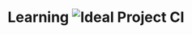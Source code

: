 # Learning ![Ideal Project CI](https://github.com/wamiikechukwu/Learning/workflows/Ideal%20Project%20CI/badge.svg?branch=develop)
